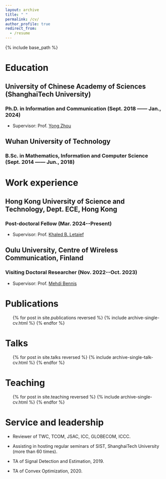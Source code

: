```yaml
---
layout: archive
title: " "
permalink: /cv/
author_profile: true
redirect_from:
  - /resume
---
```


{% include base_path %}

# Education

## University of Chinese Academy of Sciences (ShanghaiTech University)

### Ph.D. in Information and Communication (Sept. 2018 —— Jan., 2024)

- Supervisor: Prof. [Yong Zhou](https://faculty.sist.shanghaitech.edu.cn/faculty/zhouyong/index.html)
  
## Wuhan University of Technology

### B.Sc. in Mathematics, Information and Computer Science  (Sept. 2014 —— Jun., 2018)

# Work experience

## Hong Kong University of Science and Technology, Dept. ECE, Hong Kong

### Post-doctoral Fellow (Mar. 2024--Present)

- Supervisor: Prof. [Khaled B. Letaief](https://facultyprofiles.hkust.edu.hk/profiles.php?profile=khaled-ben-letaief-eekhaled)

## Oulu University, Centre of Wireless Communication, Finland

### Visiting Doctoral Researcher (Nov. 2022--Oct. 2023)

- Supervisor: Prof. [Mehdi Bennis](https://sites.google.com/view/dr-mehdi-bennis/home)

# Publications

  <ul>{% for post in site.publications reversed %}
    {% include archive-single-cv.html %}
  {% endfor %}</ul>
  
# Talks

  <ul>{% for post in site.talks reversed %}
    {% include archive-single-talk-cv.html  %}
  {% endfor %}</ul>
  
Teaching
======

  <ul>{% for post in site.teaching reversed %}
    {% include archive-single-cv.html %}
  {% endfor %}</ul>
  
Service and leadership
======

- Reviewer of TWC, TCOM, JSAC, ICC, GLOBECOM, ICCC.

- Assisting in hosting regular seminars of SIST, ShanghaiTech University (more than 60 times).
- TA of Signal Detection and Estimation, 2019.
- TA of Convex Optimization, 2020.
